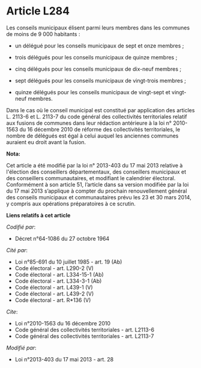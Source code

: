 # Article L284

Les conseils municipaux élisent parmi leurs membres dans les communes de moins de 9 000 habitants :

- un délégué pour les conseils municipaux de sept et onze membres ;

- trois délégués pour les conseils municipaux de quinze membres ;

- cinq délégués pour les conseils municipaux de dix-neuf membres ;

- sept délégués pour les conseils municipaux de vingt-trois membres ;

- quinze délégués pour les conseils municipaux de vingt-sept et vingt-neuf membres. 

Dans le cas où le conseil municipal est constitué par application des articles L. 2113-6 et L. 2113-7 du code général des
collectivités territoriales relatif aux fusions de communes dans leur rédaction antérieure à la loi n° 2010-1563 du 16
décembre 2010 de réforme des collectivités territoriales, le nombre de délégués est égal à celui auquel les anciennes
communes auraient eu droit avant la fusion.

**Nota:**

Cet article a été modifié par la loi n° 2013-403 du 17 mai 2013 relative à l'élection des conseillers départementaux, des
conseillers municipaux et des conseillers communautaires, et modifiant le calendrier électoral. Conformément à son article
51, l’article dans sa version modifiée par la loi du 17 mai 2013 s’applique à compter du prochain renouvellement général des
conseils municipaux et communautaires prévu les 23 et 30 mars 2014, y compris aux opérations préparatoires à ce scrutin.

**Liens relatifs à cet article**

_Codifié par_:

  - Décret n°64-1086 du 27 octobre 1964

_Cité par_:

  - Loi n°85-691 du 10 juillet 1985 - art. 19 (Ab)
  - Code électoral - art. L290-2 (V)
  - Code électoral - art. L334-15-1 (Ab)
  - Code électoral - art. L334-3-1 (Ab)
  - Code électoral - art. L439-1 (V)
  - Code électoral - art. L439-2 (V)
  - Code électoral - art. R*136 (V)

_Cite_:

  - Loi n°2010-1563 du 16 décembre 2010
  - Code général des collectivités territoriales - art. L2113-6
  - Code général des collectivités territoriales - art. L2113-7

_Modifié par_:

  - Loi n°2013-403 du 17 mai 2013 - art. 28
